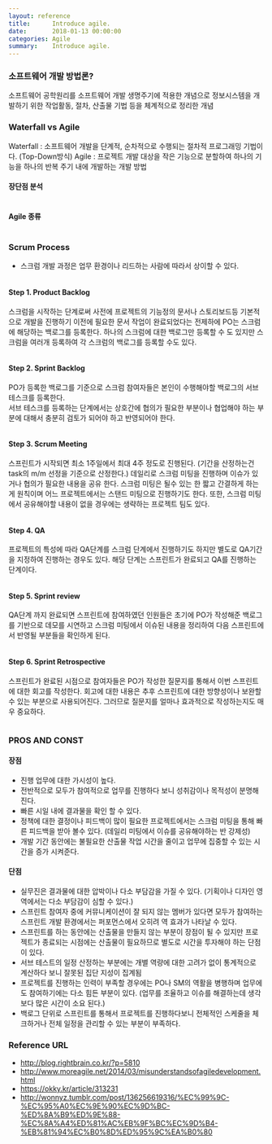 ```yaml
---
layout: reference
title:      Introduce agile.
date:       2018-01-13 00:00:00
categories: Agile
summary:    Introduce agile.
---
```


### 소프트웨어 개발 방법론?

소프트웨어 공학원리를 소프트웨어 개발 생명주기에 적용한 개념으로 정보시스템을 개발하기 위한 작업활동, 절차, 산출물 기법 등을 체계적으로 정리한 개념

### Waterfall vs Agile

Waterfall : 소프트웨어 개발을 단계적, 순차적으로 수행되는 절차적 프로그래밍 기법이다. (Top-Down방식)
Agile : 프로젝트 개발 대상을 작은 기능으로 분할하여 하나의 기능을 하나의 반복 주기 내에 개발하는 개발 방법

#### 장단점 분석 

<img src="/resource/images/post/waterfall-agile.png" style="max-width: 638px;" alt="">

#### Agile 종류 

<img src="/resource/images/post/agile-type.png" style="max-width: 638px;" alt="">

### Scrum Process

* 스크럼 개발 과정은 업무 환경이나 리드하는 사람에 따라서 상이할 수 있다. 

<img src="/resource/images/post/scrum0.png" style="max-width: 638px;" alt="">

#### Step 1. Product Backlog

스크럼을 시작하는 단계로써 사전에 프로젝트의 기능정의 문서나 스토리보드등 기본적으로 개발을 진행하기 이전에 필요한 문서 작업이 완료되었다는 전제하에 
PO는 스크럼에 해당하는 백로그를 등록한다. 하나의 스크럼에 대한 백로그만 등록할 수 도 있지만 스크럼을 여러개 등록하여 각 스크럼의 백로그를 등록할 수도 있다.

<img src="/resource/images/post/scrum1.png" style="max-width: 638px;" alt="">

#### Step 2. Sprint Backlog

PO가 등록한 백로그를 기준으로 스크럼 참여자들은 본인이 수행해야할 백로그의 서브 테스크를 등록한다. <br>
서브 테스크를 등록하는 단계에서는 상호간에 협의가 필요한 부분이나 협업해야 하는 부분에 대해서 충분히 검토가 되어야 하고 반영되어야 한다. 

<img src="/resource/images/post/scrum2.png" style="max-width: 638px;" alt="">

#### Step 3. Scrum Meeting

스프린트가 시작되면 최소 1주일에서 최대 4주 정도로 진행된다. (기간을 산정하는건 task의 m/m 선정을 기준으로 산정한다.)
데일리로 스크럼 미팅을 진행하며 이슈가 있거나 협의가 필요한 내용을 공유 한다. 
스크럼 미팅은 될수 있는 한 짧고 간결하게 하는게 원칙이며 어느 프로젝트에서는 스탠드 미팅으로 진행하기도 한다. 
또한, 스크럼 미팅에서 공유해야할 내용이 없을 경우에는 생략하는 프로젝트 팀도 있다. 

<img src="/resource/images/post/scrum3.png" style="max-width: 638px;" alt="">

#### Step 4. QA

프로젝트의 특성에 따라 QA단계를 스크럼 단계에서 진행하기도 하지만 별도로 QA기간을 지정하여 진행하는 경우도 있다. 
해당 단계는 스프린트가 완료되고 QA를 진행하는 단계이다. 

<img src="/resource/images/post/scrum4.png" style="max-width: 638px;" alt="">

#### Step 5. Sprint review

QA단계 까지 완료되면 스프린트에 참여하였던 인원들은 초기에 PO가 작성해준 백로그를 기반으로 데모를 시연하고 스크럼 미팅에서 이슈된 내용을 정리하여 다음 스프린트에서 반영될 부분들을 확인하게 된다. 

<img src="/resource/images/post/scrum5.png" style="max-width: 638px;" alt="">

#### Step 6. Sprint Retrospective

스프린트가 완료된 시점으로 참여자들은 PO가 작성한 질문지를 통해서 이번 스프린트에 대한 회고를 작성한다. 
회고에 대한 내용은 추후 스프린트에 대한 방향성이나 보완할 수 있는 부분으로 사용되어진다. 
그러므로 질문지를 얼마나 효과적으로 작성하는지도 매우 중요하다. 

<img src="/resource/images/post/scrum5.png" style="max-width: 638px;" alt="">

### PROS AND CONST

#### 장점 
- 진행 업무에 대한 가시성이 높다. 
- 전반적으로 모두가 참여적으로 업무를 진행하다 보니 성취감이나 목적성이 분명해진다.
- 빠른 시일 내에 결과물을 확인 할 수 있다. 
- 정책에 대한 결정이나 피드백이 많이 필요한 프로젝트에서는 스크럼 미팅을 통해 빠른 피드백을 받아 볼수 있다. (데일리 미팅에서 이슈를 공유해야하는 반 강제성)
- 개발 기간 동안에는 불필요한 산출물 작업 시간을 줄이고 업무에 집중할 수 있는 시간을 증가 시켜준다. 

#### 단점
- 실무진은 결과물에 대한 압박이나 다소 부담감을 가질 수 있다. (기획이나 디자인 영역에서는 다소 부담감이 심할 수 있다.)
- 스프린트 참여자 중에 커뮤니케이션이 잘 되지 않는 멤버가 있다면 모두가 참여하는 스프린트 개발 환경에서는 퍼포먼스에서 오히려 역 효과가 나타날 수 있다. 
- 스프린트를 하는 동안에는 산출물을 만들지 않는 부분이 장점이 될 수 있지만 프로젝트가 종료되는 시점에는 산출물이 필요하므로 별도로 시간을 투자해야 하는 단점이 있다. 
- 서브 테스트의 일정 산정하는 부분에는 개별 역량에 대한 고려가 없이 통계적으로 계산하다 보니 잘못된 집단 지성이 집계됨
- 프로젝트를 진행하는 인력이 부족할 경우에는 PO나 SM의 역활을 병행하며 업무에도 참여하기에는 다소 힘든 부분이 있다. (업무를 조율하고 이슈를 해결하는데 생각보다 많은 시간이 소요 된다.)
- 백로그 단위로 스프린트를 통해서 프로젝트를 진행하다보니 전체적인 스케줄을 체크하거나 전체 일정을 관리할 수 있는 부분이 부족하다. 

### Reference URL
- http://blog.rightbrain.co.kr/?p=5810
- http://www.moreagile.net/2014/03/misunderstandsofagiledevelopment.html
- https://okky.kr/article/313231
- http://wonnyz.tumblr.com/post/136256619316/%EC%99%9C-%EC%95%A0%EC%9E%90%EC%9D%BC-%ED%8A%B9%ED%9E%88-%EC%8A%A4%ED%81%AC%EB%9F%BC%EC%9D%B4-%EB%81%94%EC%B0%8D%ED%95%9C%EA%B0%80

